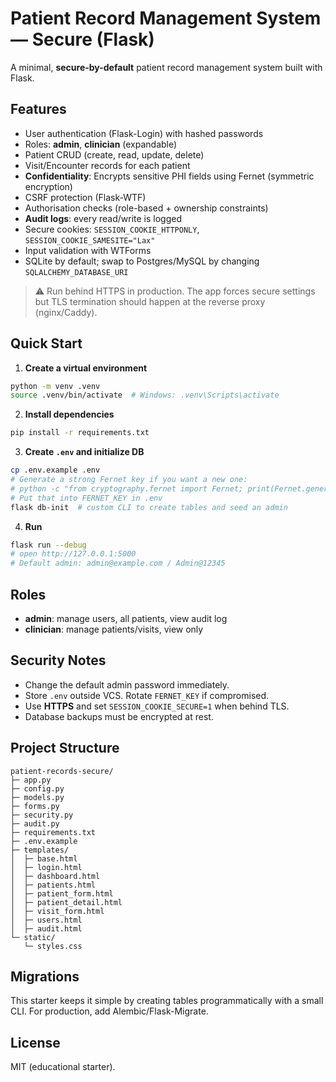 
# Patient Record Management System — Secure (Flask)

A minimal, **secure-by-default** patient record management system built with Flask.

## Features
- User authentication (Flask-Login) with hashed passwords
- Roles: **admin**, **clinician** (expandable)
- Patient CRUD (create, read, update, delete)
- Visit/Encounter records for each patient
- **Confidentiality**: Encrypts sensitive PHI fields using Fernet (symmetric encryption)
- CSRF protection (Flask-WTF)
- Authorisation checks (role-based + ownership constraints)
- **Audit logs**: every read/write is logged
- Secure cookies: `SESSION_COOKIE_HTTPONLY`, `SESSION_COOKIE_SAMESITE="Lax"`
- Input validation with WTForms
- SQLite by default; swap to Postgres/MySQL by changing `SQLALCHEMY_DATABASE_URI`

> ⚠️ Run behind HTTPS in production. The app forces secure settings but TLS termination should happen at the reverse proxy (nginx/Caddy).

## Quick Start

1. **Create a virtual environment**
```bash
python -m venv .venv
source .venv/bin/activate  # Windows: .venv\Scripts\activate
```

2. **Install dependencies**
```bash
pip install -r requirements.txt
```

3. **Create `.env` and initialize DB**
```bash
cp .env.example .env
# Generate a strong Fernet key if you want a new one:
# python -c "from cryptography.fernet import Fernet; print(Fernet.generate_key().decode())"
# Put that into FERNET_KEY in .env
flask db-init  # custom CLI to create tables and seed an admin
```

4. **Run**
```bash
flask run --debug
# open http://127.0.0.1:5000
# Default admin: admin@example.com / Admin@12345
```

## Roles
- **admin**: manage users, all patients, view audit log
- **clinician**: manage patients/visits, view only

## Security Notes
- Change the default admin password immediately.
- Store `.env` outside VCS. Rotate `FERNET_KEY` if compromised.
- Use **HTTPS** and set `SESSION_COOKIE_SECURE=1` when behind TLS.
- Database backups must be encrypted at rest.

## Project Structure
```
patient-records-secure/
├─ app.py
├─ config.py
├─ models.py
├─ forms.py
├─ security.py
├─ audit.py
├─ requirements.txt
├─ .env.example
├─ templates/
│  ├─ base.html
│  ├─ login.html
│  ├─ dashboard.html
│  ├─ patients.html
│  ├─ patient_form.html
│  ├─ patient_detail.html
│  ├─ visit_form.html
│  ├─ users.html
│  ├─ audit.html
└─ static/
   └─ styles.css
```

## Migrations
This starter keeps it simple by creating tables programmatically with a small CLI. For production, add Alembic/Flask-Migrate.

## License
MIT (educational starter).
